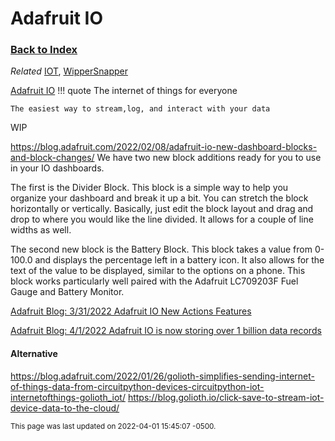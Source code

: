 
# Adafruit IO

### [Back to Index](index.md)

*Related* [IOT](iot.md), [WipperSnapper](wippersnapper.md)

[Adafruit IO](https://io.adafruit.com) 
!!! quote
    The internet of things for everyone

    The easiest way to stream,log, and interact with your data


WIP


https://blog.adafruit.com/2022/02/08/adafruit-io-new-dashboard-blocks-and-block-changes/
We have two new block additions ready for you to use in your IO dashboards.

The first is the Divider Block. This block is a simple way to help you organize your dashboard and break it up a bit. You can stretch the block horizontally or vertically. Basically, just edit the block layout and drag and drop to where you would like the line divided. It allows for a couple of line widths as well.

The second new block is the Battery Block. This block takes a value from 0-100.0 and displays the percentage left in a battery icon. It also allows for the text of the value to be displayed, similar to the options on a phone. This block works particularly well paired with the Adafruit LC709203F Fuel Gauge and Battery Monitor.


[Adafruit Blog: 3/31/2022 Adafruit IO New Actions Features](https://blog.adafruit.com/2022/03/31/adafruit-io-new-actions-features/)


[Adafruit Blog: 4/1/2022 Adafruit IO is now storing over 1 billion data records](https://blog.adafruit.com/2022/04/01/adafruit-io-is-now-storing-over-1-billion-data-records/)


#### Alternative
https://blog.adafruit.com/2022/01/26/golioth-simplifies-sending-internet-of-things-data-from-circuitpython-devices-circuitpython-iot-internetofthings-golioth_iot/
https://blog.golioth.io/click-save-to-stream-iot-device-data-to-the-cloud/

<small>This page was last updated on 2022-04-01 15:45:07 -0500.</small>
